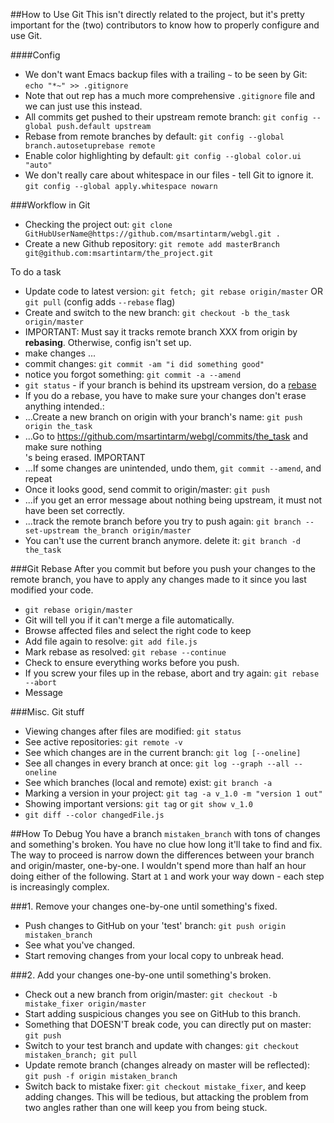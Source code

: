 ##How to Use Git
This isn't directly related to the project, but it's pretty important for the (two) 
  contributors to know how to properly configure and use Git.

####Config
- We don't want Emacs backup files with a trailing `~` to be seen by Git: `echo "*~" >> .gitignore`
 - Note that out rep has a much more comprehensive `.gitignore` file and we can just use this instead.
- All commits get pushed to their upstream remote branch: `git config --global push.default upstream`
- Rebase from remote branches by default: `git config --global branch.autosetuprebase remote`
- Enable color highlighting by default: `git config --global color.ui "auto"`
- We don't really care about whitespace in our files - tell Git to ignore it. `git config --global apply.whitespace nowarn`

###Workflow in Git
- Checking the project out: `git clone GitHubUserName@https://github.com/msartintarm/webgl.git .`
- Create a new Github repository: `git remote add masterBranch git@github.com:msartintarm/the_project.git`

To do a task 
- Update code to latest version: `git fetch; git rebase origin/master` OR `git pull` (config adds `--rebase` flag)
- Create and switch to the new branch: `git checkout -b the_task origin/master`
- IMPORTANT: Must say it tracks remote branch XXX from origin by **rebasing**. Otherwise, config isn't set up.
- make changes ...
- commit changes: `git commit -am "i did something good"`
- notice you forgot something: `git commit -a --amend`
- `git status` - if your branch is behind its upstream version, do a [rebase](README.md#git-rebase)
- If you do a rebase, you have to make sure your changes don't erase anything intended.:
- ...Create a new branch on origin with your branch's name: `git push origin the_task`
- ...Go to https://github.com/msartintarm/webgl/commits/the_task and make sure nothing\
's being erased. IMPORTANT
- ...If some changes are unintended, undo them, `git commit --amend`,  and repeat
- Once it looks good, send commit to origin/master: `git push`
- ...if you get an error message about nothing being upstream, it must not have been set correctly.
- ...track the remote branch before you try to push again: `git branch --set-upstream the_branch origin/master`
- You can't use the current branch anymore. delete it: `git branch -d the_task`

###Git Rebase
After you commit but before you push your changes to the remote branch, you have to
 apply any changes made to it since you last modified your code.
- `git rebase origin/master`
- Git will tell you if it can't merge a file automatically.
- Browse affected files and select the right code to keep
- Add file again to resolve: `git add file.js`
- Mark rebase as resolved: `git rebase --continue`
- Check to ensure everything works before you push.
- If you screw your files up in the rebase, abort and try again: `git rebase --abort`
- Message

###Misc. Git stuff
- Viewing changes after files are modified: `git status`
- See active repositories: `git remote -v`
- See which changes are in the current branch: `git log [--oneline]` 
- See all changes in every branch at once: `git log --graph --all --oneline`
- See which branches (local and remote) exist: `git branch -a`
- Marking a version in your project: `git tag -a v_1.0 -m "version 1 out"`
- Showing important versions: `git tag` or `git show v_1.0`
- `git diff --color changedFile.js`

##How To Debug
You have a branch `mistaken_branch` with tons of changes and something's broken. You have no 
clue how long it'll take to find and fix. The way to proceed is narrow down the differences
between your branch and origin/master, one-by-one.
I wouldn't spend more than half an hour doing either of the following.
Start at `1` and work your way down - each step is increasingly complex.

###1. Remove your changes one-by-one until something's fixed.
- Push changes to GitHub on your 'test' branch: `git push origin mistaken_branch`
- See what you've changed.
- Start removing changes from your local copy to unbreak head.

###2. Add your changes one-by-one until something's broken.
- Check out a new branch from origin/master: `git checkout -b mistake_fixer origin/master`
- Start adding suspicious changes you see on GitHub to this branch.
- Something that DOESN'T break code, you can directly put on master: `git push`
- Switch to your test branch and update with changes: `git checkout mistaken_branch; git pull`
- Update remote branch (changes already on master will be reflected): `git push -f origin mistaken_branch`
- Switch back to mistake fixer: `git checkout mistake_fixer`, and keep adding changes.
This will be tedious, but attacking the problem from two angles rather than one will keep you from being stuck.
